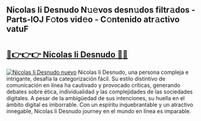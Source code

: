 ## Nicolas Ii Desnudo N𝚞𝚎vos desn𝚞dos filtr𝚊dos - Parts-lOJ F𝚘tos vid𝚎o - C𝚘ntenido atr𝚊ctivo vatuF

# <h2><a href="http://mb0rrzy.tromn.icu/?c=Nicolas+Ii+Desnudo">🔗👉👉👉 Nicolas Ii Desnudo 🔗🔗</a></h2>

[![Nicolas Ii Desnudo nuevo](https://i.imgur.com/pEAQMta.gif)](http://mb0rrzy.tromn.icu/?c=Nicolas+Ii+Desnudo)
Nicolas Ii Desnudo, una persona compleja e intrigante, desafía la categorización fácil. Su estilo distintivo de comunicación en línea ha cautivado y provocado críticas, generando debates sobre ética, individualidad y las complejidades de las sociedades digitales. A pesar de la ambigüedad de sus intenciones, su huella en el ámbito digital es imborrable. Con un espíritu inquebrantable y un atractivo innegable, Nicolas Ii Desnudo journey en el mundo en línea es imparable.
